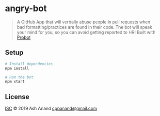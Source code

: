 # angry-bot

> A GitHub App that will verbally abuse people in pull requests when bad formatting/practices are found in their code. The bot will speak your mind for you, so you can avoid getting reported to HR! Built with [Probot](https://github.com/probot/probot)

## Setup

```sh
# Install dependencies
npm install

# Run the bot
npm start
```

## License

[ISC](LICENSE) © 2019 Ash Anand <cppanand@gmail.com>
